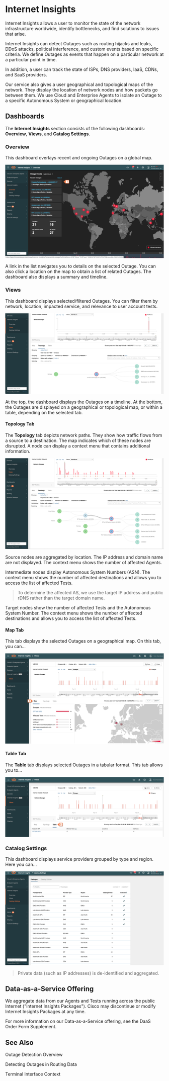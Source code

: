# Internet Insights

Internet Insights allows a user to monitor the state of the network infrastructure worldwide, identify bottlenecks, and find solutions to issues that arise.

Internet Insights can detect Outages such as routing hijacks and leaks, DDoS attacks, political interference, and custom events based on specific criteria. We define Outages as events that happen on a particular network at a particular point in time.

In addition, a user can track the state of ISPs, DNS providers, IaaS, CDNs, and SaaS providers.

Our service also gives a user geographical and topological maps of the network. They display the location of network nodes and how packets go between them. We use Cloud and Enterprise Agents to isolate an Outage to a specific Autonomous System or geographical location.

## Dashboards

The **Internet Insights** section consists of the following dashboards: **Overview**, **Views**, and **Catalog Settings**.

### Overview

This dashboard overlays recent and ongoing Outages on a global map.

![](image7.png)

A link in the list navigates you to details on the selected Outage. You can also click a location on the map to obtain a list of related Outages. The dashboard also displays a summary and timeline. 

### Views

This dashboard displays selected/filtered Outages. You can filter them by network, location, impacted service, and relevance to user account tests.

![](image8.png)

At the top, the dashboard displays the Outages on a timeline. At the bottom, the Outages are displayed on a geographical or topological map, or within a table, depending on the selected tab.

#### Topology Tab

The **Topology** tab depicts network paths. They show how traffic flows from a source to a destination. The map indicates which of these nodes are disrupted. A node can display a context menu that contains additional information.

![](image3.png)

Source nodes are aggregated by location. The IP address and domain name are not displayed. The context menu shows the number of affected Agents.

Intermediate nodes display Autonomous System Numbers (ASN). The context menu shows the number of affected destinations and allows you to access the list of affected Tests.

> To determine the affected AS, we use the target IP address and public rDNS rather than the target domain name.

Target nodes show the number of affected Tests and the Autonomous System Number. The context menu shows the number of affected destinations and allows you to access the list of affected Tests.

#### Map Tab

This tab displays the selected Outages on a geographical map. On this tab, you can...

![](image13.png)

#### Table Tab

The **Table** tab displays selected Outages in a tabular format. This tab allows you to...

![](image15.png)

### Catalog Settings

This dashboard displays service providers grouped by type and region. Here you can...

![](image6.png)

> Private data (such as IP addresses) is de-identified and aggregated.

## Data-as-a-Service Offering

We aggregate data from our Agents and Tests running across the public Internet ("Internet Insights Packages"). Cisco may discontinue or modify Internet Insights Packages at any time.

For more information on our Data-as-a-Service offering, see the DaaS Order Form Supplement.

## See Also

Outage Detection Overview

Detecting Outages in Routing Data

Terminal Interface Context